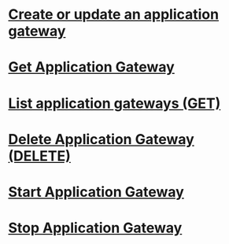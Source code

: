 # [Create or update an application gateway](create-or-update-an-application-gateway.md)
# [Get Application Gateway](get-application-gateway.md)
# [List application gateways (GET)](list-application-gateways--get-.md)
# [Delete Application Gateway (DELETE)](delete-application-gateway--delete-.md)
# [Start Application Gateway](start-application-gateway.md)
# [Stop Application Gateway](stop-application-gateway.md)
